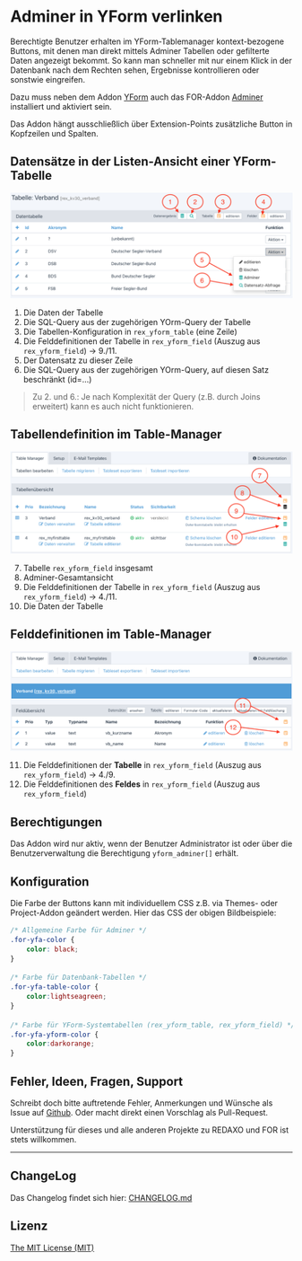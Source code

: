 # Adminer in YForm verlinken

Berechtigte Benutzer erhalten im YForm-Tablemanager kontext-bezogene Buttons, mit denen man direkt mittels Adminer Tabellen oder gefilterte Daten angezeigt bekommt. So kann man schneller mit nur einem Klick in der Datenbank nach dem Rechten sehen, Ergebnisse kontrollieren oder sonstwie eingreifen.

Dazu muss neben dem Addon [YForm](https://github.com/yakamara/redaxo_yform) auch das FOR-Addon [Adminer](https://github.com/FriendsOfREDAXO/adminer) installiert und aktiviert sein.

Das Addon hängt ausschließlich über Extension-Points zusätzliche Button in Kopfzeilen und Spalten.

##  Datensätze in der Listen-Ansicht einer YForm-Tabelle

![](https://raw.githubusercontent.com/FriendsOfREDAXO/yform_adminer/main/internal_support/data_list.png)

1. Die Daten der Tabelle
2. Die SQL-Query aus der zugehörigen YOrm-Query der Tabelle
3. Die Tabellen-Konfiguration in `rex_yform_table` (eine Zeile)
4. Die Felddefinitionen der Tabelle in `rex_yform_field` (Auszug aus `rex_yform_field`) &rarr; 9./11.
5. Der Datensatz zu dieser Zeile
6. Die SQL-Query aus der zugehörigen YOrm-Query, auf diesen Satz beschränkt (id=...)

> Zu 2. und 6.: Je nach Komplexität der Query (z.B. durch Joins erweitert) kann es auch nicht funktionieren.

## Tabellendefinition im Table-Manager 

![](https://raw.githubusercontent.com/FriendsOfREDAXO/yform_adminer/main/internal_support/table_edit.png)

7. Tabelle `rex_yform_field` insgesamt
8. Adminer-Gesamtansicht
9. Die Felddefinitionen der Tabelle in `rex_yform_field` (Auszug aus `rex_yform_field`) &rarr; 4./11.
10. Die Daten der Tabelle

## Felddefinitionen im Table-Manager

![](https://raw.githubusercontent.com/FriendsOfREDAXO/yform_adminer/main/internal_support/table_field.png)

11. Die Felddefinitionen der **Tabelle** in `rex_yform_field` (Auszug aus `rex_yform_field`) &rarr; 4./9.
12. Die Felddefinitionen des **Feldes** in `rex_yform_field` (Auszug aus `rex_yform_field`)

## Berechtigungen

Das Addon wird nur aktiv, wenn der Benutzer Administrator ist oder über die Benutzerverwaltung die Berechtigung `yform_adminer[]`
erhält.

## Konfiguration

Die Farbe der Buttons kann mit individuellem CSS z.B. via Themes- oder Project-Addon geändert werden.
Hier das CSS der obigen Bildbeispiele:

```css
/* Allgemeine Farbe für Adminer */
.for-yfa-color { 
    color: black;
}

/* Farbe für Datenbank-Tabellen */
.for-yfa-table-color {
    color:lightseagreen;
}

/* Farbe für YForm-Systemtabellen (rex_yform_table, rex_yform_field) */
.for-yfa-yform-color {
    color:darkorange;
}
```

## Fehler, Ideen, Fragen, Support 

Schreibt doch bitte auftretende Fehler, Anmerkungen und Wünsche als Issue auf [Github](https://github.com/FriendsOfREDAXO/yform_adminer/issues).
Oder macht direkt einen Vorschlag als Pull-Request.

Unterstützung für dieses und alle anderen Projekte zu REDAXO und FOR ist stets willkommen.

---
## ChangeLog

Das Changelog findet sich hier: [CHANGELOG.md](CHANGELOG.md)

## Lizenz

[The MIT License (MIT)](LICENSE.md)
